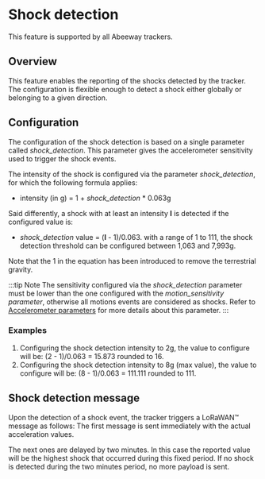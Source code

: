 # Shock detection

This feature is supported by all Abeeway trackers.

## Overview

This feature enables the reporting of the shocks detected by the tracker. The configuration is flexible enough to detect a shock either globally or belonging to a given direction.

## Configuration

The configuration of the shock detection is based on a single parameter called *shock_detection*. This parameter gives the accelerometer sensitivity used to trigger the shock events.

The intensity of the shock is configured via the parameter *shock_detection*, for which the following formula applies:
- intensity (in g) = 1 + *shock_detection* \* 0.063g

Said differently, a shock with at least an intensity **I** is detected if the configured value is:
- *shock_detection* value = (**I** - 1)/0.063.
with a range of 1 to 111, the shock detection threshold can be configured between 1,063 and 7,993g. 

Note that the 1 in the equation has been introduced to remove the terrestrial gravity.

:::tip Note
The sensitivity configured via the *shock_detection* parameter must be lower than the one configured with the *motion_sensitivity parameter*, otherwise all motions events are considered as shocks. Refer to [Accelerometer parameters](/AbeewayRefGuide/downlink-messages/parameters-configuration/#accelerometer-parameters) for more details about this parameter.
:::

### Examples

1.  Configuring the shock detection intensity to 2g, the value to configure will be: (2 - 1)/0.063 = 15.873 rounded to 16.
2.  Configuring the shock detection intensity to 8g (max value), the value to configure will be: (8 - 1)/0.063 = 111.111 rounded to 111.

## Shock detection message

Upon the detection of a shock event, the tracker triggers a LoRaWAN&trade; message as follows: 
The first message is sent immediately with the actual acceleration values.

The next ones are delayed by two minutes. In this case the reported value will be the highest shock that occurred during this fixed period. If no shock is detected during the two minutes period, no more payload is sent.